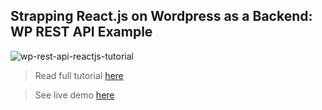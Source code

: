 ## Strapping React.js on Wordpress as a Backend: WP REST API Example

![wp-rest-api-reactjs-tutorial](https://snipcart.com/media/171923/wordpress-rest-api.png)

> Read full tutorial [here](https://snipcart.com/blog/reactjs-wordpress-rest-api-example)

> See live demo [here](https://snipcart-wordpress-react.netlify.com/#!/)

